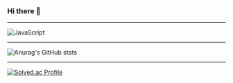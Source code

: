 ### Hi there 👋

<!--
**TopGun1405/TopGun1405** is a ✨ _special_ ✨ repository because its `README.md` (this file) appears on your GitHub profile.

Here are some ideas to get you started:

- 🔭 I’m currently working on ...
- 🌱 I’m currently learning ...
- 👯 I’m looking to collaborate on ...
- 🤔 I’m looking for help with ...
- 💬 Ask me about ...
- 📫 How to reach me: ...
- 😄 Pronouns: ...
- ⚡ Fun fact: ...
-->

---
![JavaScript](https://img.shields.io/badge/JavaScript-F7DF1E.svg?&style=for-the-badge&logo=JavaScript&logoColor=white)

---
![Anurag's GitHub stats](https://github-readme-stats.vercel.app/api?username=TopGun1405&show_icons=true&theme=radical)

---
[![Solved.ac Profile](http://mazassumnida.wtf/api/v2/generate_badge?boj=topgun)](https://solved.ac/topgun/)
